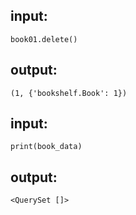 ## input:
```
book01.delete()
```

## output:
```
(1, {'bookshelf.Book': 1})
```

## input:
```
print(book_data)
```

## output:
```
<QuerySet []>
```